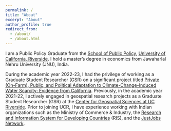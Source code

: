 ```yaml
---
permalink: /
title: "About"
excerpt: "About"
author_profile: true
redirect_from: 
  - /about/
  - /about.html
---
```


<!--I am a Public Policy Graduate Candidate at [School of Public Policy]( https://spp.ucr.edu), [University of California, Riverside](https://www.ucr.edu). During the school year 2021-22, I worked as a Graduate Student Researcher (GSR) at [Center for Geospatial Sciences]( https://spatial.ucr.edu), UC Riverside. Starting summer 2022, I will work as a GSR for **Professor Ariel Dinar** and **Professor Mehdi Nemati**.--> 

<!--Before joining UCR, I worked as a researcher in India with the [Ministry of Commerce & Industry]( https://commerce.gov.in), [Research and Information System for Developing Countries (RIS)]( https://www.ris.org.in) - Ministry of External Affairs, and [JustJobs Network]( https://www.justjobsnetwork.org). I received my Master’s in Economics from [Jawaharlal Nehru University (JNU)]( https://www.jnu.ac.in/node), India, and a bachelor’s degree in Economics from the [University of Delhi]( http://www.du.ac.in), India.-->  

<!--My research interests are in water resource economics, climate change, global value chains, youth employment and spatial data science.--> 

<!--specializing in water resource economics, climate change, global value chains, and spatial data science.--> 
<!--under the guidance of esteemed professors Ariel Dinar and Mehdi Nemati. This invaluable opportunity not only allowed me to expand my knowledge of environmental economics and policy but also enabled me to contribute to groundbreaking research in this field.--> 


I am a Public Policy Graduate from the [School of Public Policy]( https://spp.ucr.edu), [University of California, Riverside](https://www.ucr.edu). I hold a master’s degree in economics from Jawaharlal Nehru University (JNU), India.

During the academic year 2022-23, I had the privilege of working as a Graduate Student Researcher (GSR) on a significant project titled [Private (On-Farm), Public, and Political Adaptation to Climate-Change-Induced Water Scarcity: Evidence from California](https://waterdialogue.ucr.edu/climate-change). Previously, in the academic year 2021-22, I actively engaged in geospatial research projects as a Graduate Student Researcher (GSR) at the [Center for Geospatial Sciences at UC Riverside](https://spatial.ucr.edu). Prior to joining UCR, I have experience working with Indian organizations such as the Ministry of Commerce & Industry, the [Research and Information System for Developing Countries](https://www.ris.org.in) (RIS), and the [JustJobs Network](https://www.justjobsnetwork.org/about-us/). 

